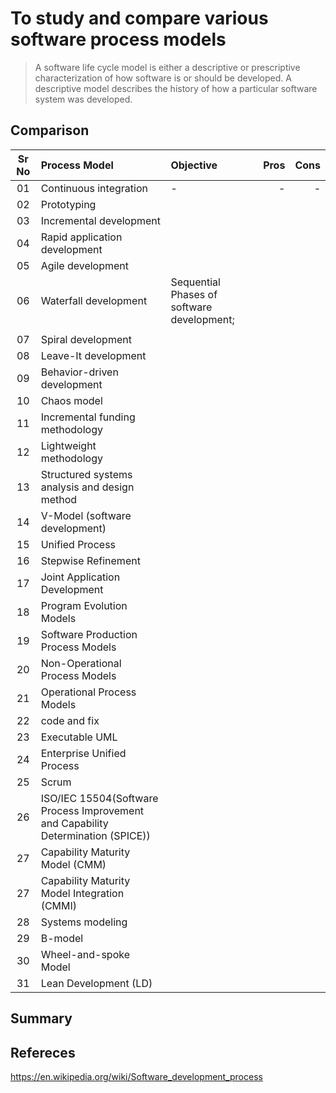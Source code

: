 To study and compare various software process models
====================================================
> A software life cycle model is either a descriptive or prescriptive characterization of how
software is or should be developed. A descriptive model describes the history of how a particular
software system was developed.


Comparison
----------
| Sr No | Process Model                 | Objective | Pros | Cons |
| :---: |:---------------------         | :---------| ---: | ---: |
| 01    | Continuous integration        | - | - | - |
| 02    | Prototyping                   |  |  |  |
| 03    | Incremental development       |  |  |  |
| 04    | Rapid application development |  |  |  |
| 05    | Agile development             |  |  |  |
| 06    | Waterfall development         | Sequential Phases of software development;|  |  |
|       |                               |  |  |  |
| 07    | Spiral development            |  |  |  |
| 08    | Leave-It development          |  |  |  |
| 09    | Behavior-driven development   |  |  |  |
| 10    | Chaos model                   |  |  |  |
| 11    | Incremental funding methodology |  |  |  |
| 12    | Lightweight methodology       |  |  |  |
| 13    | Structured systems analysis and design method |  |  |  |
| 14    | V-Model (software development)|  |  |  |
| 15    | Unified Process               |  |  |  |
| 16    | Stepwise Refinement           |  |  |  |
| 17    | Joint Application Development |  |  |  |
| 18    | Program Evolution Models      |  |  |  |
| 19    | Software Production Process Models |  |  |  |
| 20    | Non-Operational Process Models |  |  |  |
| 21    | Operational Process Models     |  |  |  |
| 22    | code and fix                   |  |  |  |
| 23    | Executable UML                 |  |  |  |
| 24    | Enterprise Unified Process     |  |  |  |
| 25    | Scrum                          |  |  |  |
| 26    | ISO/IEC 15504(Software Process Improvement and Capability Determination (SPICE)) |  |  |  |
| 27    | Capability Maturity Model (CMM) |  |  |  |
| 27    | Capability Maturity Model Integration (CMMI) |  |  |  |
| 28    | Systems modeling |  |  |  |
| 29    | B-model |  |  |  |
| 30    | Wheel-and-spoke Model |  |  |  |
| 31    | Lean Development (LD) |  |  |  |

Summary
-------


Refereces
---------
https://en.wikipedia.org/wiki/Software_development_process
